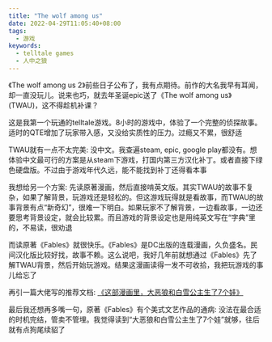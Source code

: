 ```yaml
---
title: "The wolf among us"
date: 2022-04-29T11:05:40+08:00
tags:
  - 游戏
keywords:
  - telltale games
  - 人中之狼
---
```


《The wolf among us 2》前些日子公布了，我有点期待。前作的大名我早有耳闻，却一直没玩儿。说来也巧，就去年圣诞epic送了《The wolf among us》 (TWAU)，这不得趁机补课？

这是我第一个玩通的telltale游戏。8小时的游戏中，体验了一个完整的侦探故事。适时的QTE增加了玩家带入感，又没给实质性的压力。过瘾又不累，很舒适

TWAU就有一点不太完美: 没中文。我查遍steam, epic, google play都没有。想体验中文最可行的方案是从steam下游戏，打国内第三方汉化补丁。或者直接下绿色硬盘版。不过由于游戏年代久远，能不能找到补丁还得看本事

我想给另一个方案: 先读原著漫画，然后直接啃英文版。其实TWAU的故事不复杂，如果了解背景，玩游戏还是轻松的。但这游戏玩得就是看故事，而TWAU的故事背景有点“新奇幻”，很难一下明白。如果玩家不了解背景，一边看故事，一边还要思考背景设定，就会比较累。而且游戏的背景设定也是用纯英文写在“字典”里的，不易读，很劝退

而读原著《Fables》就很快乐。《Fables》是DC出版的连载漫画，久负盛名。民间汉化版比较好找，故事不赖。这么说吧，我好几年前就想通过《Fables》先了解TWAU背景，然后开始玩游戏。结果这漫画读得一发不可收拾，我把玩游戏的事儿给忘了

再引一篇大佬写的推荐文档: [《这部漫画里，大恶狼和白雪公主生了7个娃》](https://www.gcores.com/articles/18888)

最后我还想再多嘴一句，原著《Fables》有个美式文艺作品的通病: 没法在最合适的时机完结，管卖不管埋。我觉得读到“大恶狼和白雪公主生了7个娃”就够，往后就有点狗尾续貂了
